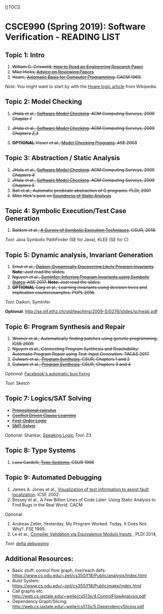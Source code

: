 [[_TOC_]]

# CSCE990 (Spring 2019): Software Verification - READING LIST


## Topic 1: Intro

1. ~~William G. Griswold, [How to Read an Engineering Research Paper](http://cseweb.ucsd.edu/~wgg/CSE210/howtoread.html)~~
1. ~~Mike Hicks, [Advice on Reviewing Papers](http://www.pl-enthusiast.net/2014/08/21/advice-reviewing-papers/)~~
1. ~~Hoare, [Axiomatic Basis for Computer Programming](https://www.cs.cmu.edu/~crary/819-f09/Hoare69.pdf). CACM 1969.~~

*Note*: You might want to start by with the [Hoare logic article](https://en.wikipedia.org/wiki/Hoare_logic) from Wikipedia.


## Topic 2: Model Checking

1. ~~JHala et al., [Software Model Checking](https://cse.unl.edu/~tnguyen/class/csce990/files/SoftwareModelChecking.pdf).  ACM Computing Surveys, 2009 *Chapter 1*~~
1. ~~JHala et al., [Software Model Checking](https://cse.unl.edu/~tnguyen/class/csce990/files/SoftwareModelChecking.pdf). ACM Computing Surveys, 2009 *Chapters 2,3*~~

1. ~~**OPTIONAL** Visser et al., [Model Checking Programs](https://ti.arc.nasa.gov/m/tech/rse/publications/papers/ASE00/jpf2-ase.pdf). ASE 2003~~

## Topic 3: Abstraction / Static Analysis

1. ~~JHala et al., [Software Model Checking](https://cse.unl.edu/~tnguyen/class/csce990/files/SoftwareModelChecking.pdf). ACM Computing Surveys, 2009 *Chapters 4*~~    
1. ~~JHala et al., [Software Model Checking](https://cse.unl.edu/~tnguyen/class/csce990/files/SoftwareModelChecking.pdf). ACM Computing Surveys, 2009 *Chapters 5*~~
1. ~~Ball et al., Automatic predicate abstraction of C programs. PLDI, 2001~~
1. ~~Mike Hick's post on [Soundness of Static Analysis](http://www.pl-enthusiast.net/2017/10/23/what-is-soundness-in-static-analysis/)~~


## Topic 4: Symbolic Execution/Test Case Generation

1. ~~Baldoni et al., [A Survey of Symbolic Execution Techniques](http://season-lab.github.io/papers/survey-symbolic-execution-preprint-CSUR18.pdf). CSUR, 2018.~~

*Tool*: Java Symbolic PathFinder (SE for Java), KLEE (SE for C)


## Topic 5: Dynamic analysis, Invariant Generation

1. ~~Ernst et al., [Daikon: Dynamically Discovering Likely Program Invariants](https://ece.uwaterloo.ca/~agurfink/ece653w17/assets/pdf/W12-Daikon.pdf). **Note**: Just read the slides.~~
1. ~~Nguyen et al., [SymInfer: Inferring Program Invariants using Symbolic States](https://cse.unl.edu/~tnguyen/Pub/symtraces_pres.pdf). ASE 2017. **Note**: Just read the slides.~~
1. ~~**OPTIONAL** Garg et al., Learning invariants using decision trees and implication counterexamples. POPL 2016.~~

*Tool*: Daikon, SymInfer

**Optional**: http://se.inf.ethz.ch/old/teaching/2009-S/0276/slides/schwab.pdf
   
## Topic 6: Program Synthesis and Repair
1. ~~Weimer et al., Automatically finding patches using genetic programming. ICSE 2009~~
1. ~~Nguyen et al., Connecting Program Synthesis and Reachability: Automatic Program Repair using Test-Input Generation. TACAS 2017.~~
1. ~~Gulwani et al., [Program Synthesis](https://www.microsoft.com/en-us/research/publication/program-synthesis/), CSUR, Chapters 1 and 2~~
1. ~~Gulwani et al., [Program Synthesis](https://www.microsoft.com/en-us/research/publication/program-synthesis/), CSUR, Chapters 3 and 4~~

*Optional*: [Facebook's automatic bug fixing](https://code.fb.com/developer-tools/getafix-how-facebook-tools-learn-to-fix-bugs-automatically/)

*Tool*: Sketch
  
  
## Topic 7: Logics/SAT Solving

- ~~[Propositional calculus](https://en.wikipedia.org/wiki/Propositional_calculus)~~
- ~~[Conflict Driven Clause Learning](https://en.wikipedia.org/wiki/Conflict-Driven_Clause_Learning)~~
- ~~[First-Order Logic](https://en.wikipedia.org/wiki/First-order_logic)~~
- ~~[SMT Solver](https://web.stanford.edu/class/cs357/lectures/lec9.pdf)~~

Optional: Shankar, [Speaking Logic](http://fm.csl.sri.com/SSFT18/speaklogicV8.pdf)
*Tool*: Z3

## Topic 8: Type Systems
1. ~~Luca Cardelli, [Type Systems](http://lucacardelli.name/papers/typesystems.pdf), CSUR 1996~~

## Topic 9: Automated Debugging

1. James A. Jones et al., [Visualization of test information to assist fault localization](https://www.cc.gatech.edu/~john.stasko/papers/icse02.pdf). ICSE 2002.
1. Bessey et al., A Few Billion Lines of Code Later: Using Static Analysis to Find Bugs in the Real World. CACM

Optional: 
1. Andreas Zeller, Yesterday, My Program Worked. Today, It Does Not. Why?. FSE 1999.
1. Le et al., [Compiler Validation via Equivalence Modulo Inputs](http://vuminhle.com/pdf/pldi14-emi.pdf) , PLDI 2014,


*Tool*: [delta debugging](http://www.st.cs.uni-saarland.de/dd/)



## Additional Resources:
- Basic stuff: control flow graph, live/reach defs: https://www.cs.odu.edu/~zeil/cs350/f18/Public/analysis/index.html
- Build System: https://www.cs.odu.edu/~zeil/cs350/f18/Public/make/index.html
- Call graphs etc: http://web.cs.iastate.edu/~weile/cs513x/4.ControlFlowAnalysis.pdf
- Dependency Graph/Slicing: http://web.cs.iastate.edu/~weile/cs513x/5.DependencySlicing.pdf
